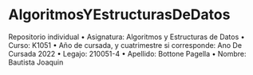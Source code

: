 # AlgoritmosYEstructurasDeDatos
Repositorio individual
• Asignatura: Algoritmos y Estructuras de Datos
• Curso: K1051
• Año de cursada, y cuatrimestre si corresponde: Ano De Cursada 2022
• Legajo: 210051-4
• Apellido: Bottone Pagella
• Nombre: Bautista Joaquin
